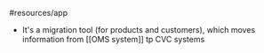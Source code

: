 #resources/app 

- It's a migration tool (for products and customers), which moves information from [[OMS system]] tp CVC systems